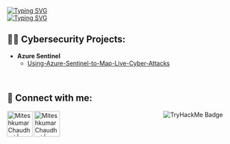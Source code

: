 [![Typing SVG](https://readme-typing-svg.demolab.com?font=Hack&size=25&pause=2000&color=000000&width=495&height=35&lines=Hi+I'm+Miteshkumar+Chaudhari+(R4VJ1))](https://www.linkedin.com/in/mitesh72925/) <br/>
<a href="https://www.linkedin.com/in/mitesh72925/"><img src="https://readme-typing-svg.demolab.com?font=Hack&size=22&pause=1000&color=1F22F7&width=300&height=35&lines=Cybersecurity+Enthusiast" alt="Typing SVG" /></a>


<h2>👨‍💻 Cybersecurity Projects:</h2>



- <b>Azure Sentinel</b>
  - [Using-Azure-Sentinel-to-Map-Live-Cyber-Attacks](https://github.com/mitesh72925/Using-Azure-Sentinel-to-Map-Live-Cyber-Attacks)





<br>

<h2> 🤳 Connect with me:</h2>

[<img align="left" alt="Miteshkumar Chaudhari | LinkedIn" width="60px" src="https://cdn.jsdelivr.net/npm/simple-icons@v3/icons/linkedin.svg" />][linkedin]
[<img align="left" alt="Miteshkumar Chaudhari | TryHackMe" width="60px" src="https://cdn.jsdelivr.net/npm/simple-icons@13.4.0/icons/tryhackme.svg" />][TryHackMe]
<p align="right"> <img src="https://tryhackme-badges.s3.amazonaws.com/R4VJ1.png" alt="TryHackMe Badge" /> </p>

[linkedin]: https://www.linkedin.com/in/mitesh72925/
[TryHackMe]: https://tryhackme.com/p/R4VJ1


